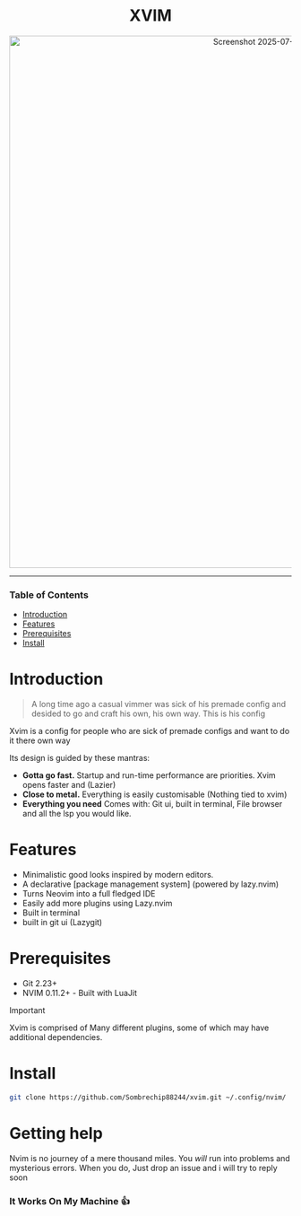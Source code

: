 <div align="center">

# XVIM

<img width="949" alt="Screenshot 2025-07-03 at 18 38 47" src="https://github.com/user-attachments/assets/2af822e6-3977-43af-a5be-618e00a6c405" />



</div>

---

### Table of Contents
- [Introduction](#introduction)
- [Features](#features)
- [Prerequisites](#prerequisites)
- [Install](#install)


# Introduction

> A long time ago a casual vimmer was sick of his premade config
> and desided to go and craft his own, his own way. This is his config

Xvim is a config for people who are sick of premade configs and want to
do it there own way

Its design is guided by these mantras:

+ **Gotta go fast.** Startup and run-time performance are priorities. Xvim opens faster and (Lazier)
+ **Close to metal.** Everything is easily customisable (Nothing tied to xvim)
+ **Everything you need** Comes with: Git ui, built in terminal, File browser and all the lsp you would like.

# Features
- Minimalistic good looks inspired by modern editors.
- A declarative [package management system] (powered by
  lazy.nvim)
- Turns Neovim into a full fledged IDE
- Easily add more plugins using Lazy.nvim
- Built in terminal
- built in git ui (Lazygit)
# Prerequisites
- Git 2.23+
- NVIM 0.11.2+ - Built with LuaJit

> [!IMPORTANT]
> Xvim is comprised of Many different plugins, some of which may have
> additional dependencies.


# Install
``` sh
git clone https://github.com/Sombrechip88244/xvim.git ~/.config/nvim/
```




  

# Getting help
Nvim is no journey of a mere thousand miles. You _will_ run into problems and
mysterious errors. When you do, Just drop an issue and i will try to reply soon

### It Works On My Machine 👍

